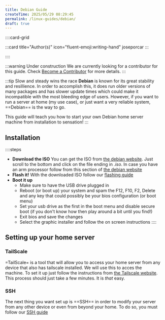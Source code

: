 ```yaml
---
title: Debian Guide
createTime: 2025/05/29 08:29:45
permalink: /linux-guides/debian/
draft: true
---
```


::::card-grid

:::card title="Author(s)" icon="fluent-emoji:writing-hand"
joseporcar
:::

<!-- :::card title="Co-author(s)" icon="fluent-emoji:two-hearts"
::: -->

::::

:::warning Under construction
We are currently looking for a contributor for this guide. Check [Become a Contributor](../about/contributions/README.md) for more details.
:::

:::tip Slow and steady wins the race
**Debian** is known for its great stability and resillience. In order to accomplish this, it does run older versions of many packages and has slower update times which could make it incompatible with the most bleeding edge of users. However, if you want to run a server at home (my use case), or just want a very reliable system, ==Debian== is the way to go.

This guide will teach you how to start your own Debian home server machine from installation to sensation!
:::

## **Installation**

::::steps

- **Download the ISO**
  You can get the ISO from [the debian website](https://cdimage.debian.org/debian-cd/current/amd64/iso-dvd/). Just scroll to the bottom and click on the file ending in _.iso_. In case you have an arm processor follow from this section of [the debian website](https://cdimage.debian.org/debian-cd/current/arm64/iso-dvd/)
- **Flash it!**
  With the downloaded ISO follow our [flashing guide](../../guides/flashing-guide)
- **Boot it up**
  - Make sure to have the USB drive plugged in
  - Reboot (or boot up) your system and spam the F12, F10, F2, Delete and any key that could possibly be your bios configuration (or boot menu)
  - Set your usb drive as the first in the boot menu and disable secure boot (if you don't know how then play around a bit until you find!)
  - Exit bios and save the changes
  - Select the graphic installer and follow the on screen instructions
    ::::

## **Setting up your home server**

### TailScale
=TailScale= is a tool that will allow you to access your home server from any device that also has tailscale installed. We will use this to acces the machine. To set it up just follow the instructions from [the Tailscale website](https://tailscale.com/). This process should just take a few minutes. It is _that_ easy.

### SSH

The next thing you want set up is ==SSH== in order to modify your server from any other device or even from beyond your home.
To do so, you must follow our [SSH guide](../../guides/ssh-guide)



